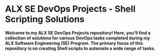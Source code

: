 # ALX SE DevOps Projects - Shell Scripting Solutions


**Welcome to my ALX SE DevOps Projects repository! Here, you'll find a collection of solutions for various**
**DevOps tasks completed during my ALX Software Engineering (SE) Program. The primary focus of this repository**
**is on creating Shell scripts to automate a wide range of tasks.**
